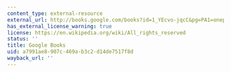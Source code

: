 ```yaml
---
content_type: external-resource
external_url: http://books.google.com/books?id=1_YEcvo-jqcC&pg=PA1=onepage
has_external_license_warning: true
license: https://en.wikipedia.org/wiki/All_rights_reserved
status: ''
title: Google Books
uid: a7991ae8-907c-469a-b3c2-d14de7517f8d
wayback_url: ''
---
```

